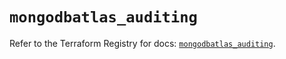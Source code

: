 # `mongodbatlas_auditing`

Refer to the Terraform Registry for docs: [`mongodbatlas_auditing`](https://registry.terraform.io/providers/mongodb/mongodbatlas/1.30.0/docs/resources/auditing).
